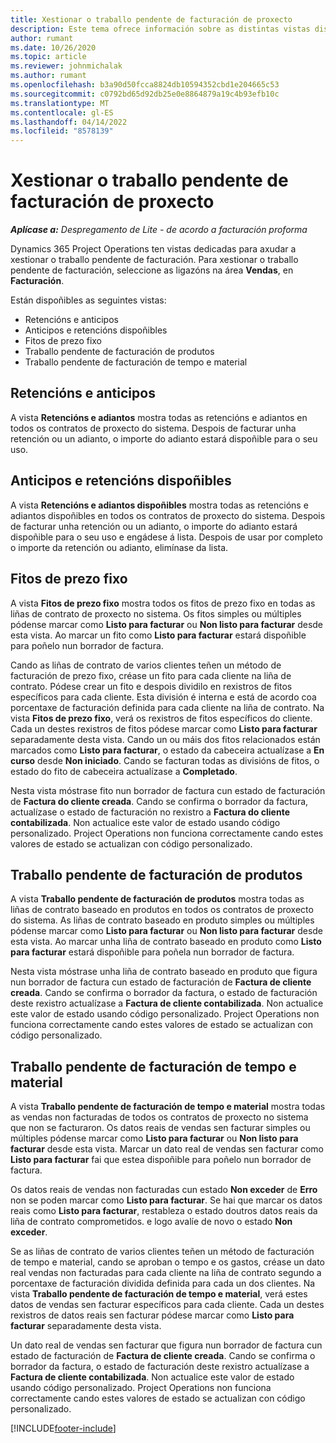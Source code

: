 ```yaml
---
title: Xestionar o traballo pendente de facturación de proxecto
description: Este tema ofrece información sobre as distintas vistas dispoñibles para usar ao xestionar o traballo pendente de facturación en proxectos.
author: rumant
ms.date: 10/26/2020
ms.topic: article
ms.reviewer: johnmichalak
ms.author: rumant
ms.openlocfilehash: b3a90d50fcca8824db10594352cbd1e204665c53
ms.sourcegitcommit: c0792bd65d92db25e0e8864879a19c4b93efb10c
ms.translationtype: MT
ms.contentlocale: gl-ES
ms.lasthandoff: 04/14/2022
ms.locfileid: "8578139"
---
```

# <a name="manage-project-billing-backlog"></a>Xestionar o traballo pendente de facturación de proxecto 

_**Aplícase a:** Despregamento de Lite - de acordo a facturación proforma_

Dynamics 365 Project Operations ten vistas dedicadas para axudar a xestionar o traballo pendente de facturación. Para xestionar o traballo pendente de facturación, seleccione as ligazóns na área **Vendas**, en **Facturación**. 

Están dispoñibles as seguintes vistas:

- Retencións e anticipos
- Anticipos e retencións dispoñibles
- Fitos de prezo fixo
- Traballo pendente de facturación de produtos
- Traballo pendente de facturación de tempo e material

## <a name="retainers-and-advances"></a>Retencións e anticipos

A vista **Retencións e adiantos** mostra todas as retencións e adiantos en todos os contratos de proxecto do sistema. Despois de facturar unha retención ou un adianto, o importe do adianto estará dispoñible para o seu uso.

## <a name="available-retainers-and-advances"></a>Anticipos e retencións dispoñibles

A vista **Retencións e adiantos dispoñibles** mostra todas as retencións e adiantos dispoñibles en todos os contratos de proxecto do sistema. Despois de facturar unha retención ou un adianto, o importe do adianto estará dispoñible para o seu uso e engádese á lista. Despois de usar por completo o importe da retención ou adianto, elimínase da lista.

## <a name="fixed-price-milestones"></a>Fitos de prezo fixo

A vista **Fitos de prezo fixo** mostra todos os fitos de prezo fixo en todas as liñas de contrato de proxecto no sistema. Os fitos simples ou múltiples pódense marcar como **Listo para facturar** ou **Non listo para facturar** desde esta vista. Ao marcar un fito como **Listo para facturar** estará dispoñible para poñelo nun borrador de factura.

Cando as liñas de contrato de varios clientes teñen un método de facturación de prezo fixo, créase un fito para cada cliente na liña de contrato. Pódese crear un fito e despois dividilo en rexistros de fitos específicos para cada cliente. Esta división é interna e está de acordo coa porcentaxe de facturación definida para cada cliente na liña de contrato. Na vista **Fitos de prezo fixo**, verá os rexistros de fitos específicos do cliente. Cada un destes rexistros de fitos pódese marcar como **Listo para facturar** separadamente desta vista. Cando un ou máis dos fitos relacionados están marcados como **Listo para facturar**, o estado da cabeceira actualízase a **En curso** desde **Non iniciado**. Cando se facturan todas as divisións de fitos, o estado do fito de cabeceira actualízase a **Completado**.

Nesta vista móstrase fito nun borrador de factura cun estado de facturación de **Factura do cliente creada**. Cando se confirma o borrador da factura, actualízase o estado de facturación no rexistro a **Factura do cliente contabilizada**. Non actualice este valor de estado usando código personalizado. Project Operations non funciona correctamente cando estes valores de estado se actualizan con código personalizado.

## <a name="product-billing-backlog"></a>Traballo pendente de facturación de produtos

A vista **Traballo pendente de facturación de produtos** mostra todas as liñas de contrato baseado en produtos en todos os contratos de proxecto do sistema. As liñas de contrato baseado en produto simples ou múltiples pódense marcar como **Listo para facturar** ou **Non listo para facturar** desde esta vista. Ao marcar unha liña de contrato baseado en produto como **Listo para facturar** estará dispoñible para poñela nun borrador de factura.

Nesta vista móstrase unha liña de contrato baseado en produto que figura nun borrador de factura cun estado de facturación de **Factura de cliente creada**. Cando se confirma o borrador da factura, o estado de facturación deste rexistro actualízase a **Factura de cliente contabilizada**. Non actualice este valor de estado usando código personalizado. Project Operations non funciona correctamente cando estes valores de estado se actualizan con código personalizado.

## <a name="time-and-material-billing-backlog"></a>Traballo pendente de facturación de tempo e material

A vista **Traballo pendente de facturación de tempo e material** mostra todas as vendas non facturadas de todos os contratos de proxecto no sistema que non se facturaron. Os datos reais de vendas sen facturar simples ou múltiples pódense marcar como **Listo para facturar** ou **Non listo para facturar** desde esta vista. Marcar un dato real de vendas sen facturar como **Listo para facturar** fai que estea dispoñible para poñelo nun borrador de factura.

Os datos reais de vendas non facturadas cun estado **Non exceder** de **Erro** non se poden marcar como **Listo para facturar**. Se hai que marcar os datos reais como **Listo para facturar**, restableza o estado doutros datos reais da liña de contrato comprometidos. e logo avalíe de novo o estado **Non exceder**.

Se as liñas de contrato de varios clientes teñen un método de facturación de tempo e material, cando se aproban o tempo e os gastos, créase un dato real vendas non facturadas para cada cliente na liña de contrato segundo a porcentaxe de facturación dividida definida para cada un dos clientes. Na vista **Traballo pendente de facturación de tempo e material**, verá estes datos de vendas sen facturar específicos para cada cliente. Cada un destes rexistros de datos reais sen facturar pódese marcar como **Listo para facturar** separadamente desta vista.

Un dato real de vendas sen facturar que figura nun borrador de factura cun estado de facturación de **Factura de cliente creada**. Cando se confirma o borrador da factura, o estado de facturación deste rexistro actualízase a **Factura de cliente contabilizada**. Non actualice este valor de estado usando código personalizado. Project Operations non funciona correctamente cando estes valores de estado se actualizan con código personalizado.


[!INCLUDE[footer-include](../../includes/footer-banner.md)]

